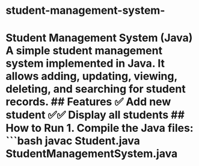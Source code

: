 # student-management-system-
# Student Management System (Java)  A simple student management system implemented in Java. It allows adding, updating, viewing, deleting, and searching for student records.  ## Features ✅ Add new student   ✅✅ Display all students  ## How to Run 1. Compile the Java files:    ```bash    javac Student.java StudentManagementSystem.java
